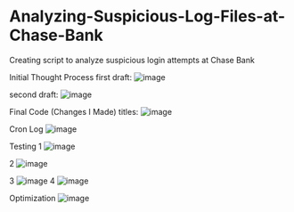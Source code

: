 # Analyzing-Suspicious-Log-Files-at-Chase-Bank
Creating script to analyze suspicious login attempts at Chase Bank

Initial Thought Process
first draft:
![image](https://github.com/user-attachments/assets/e18e59ce-2293-43d3-8183-346cd9c58a13)

second draft:
![image](https://github.com/user-attachments/assets/5aa948db-4ee3-47ac-9353-e0bd6fb261a1)

Final Code (Changes I Made)
titles:
![image](https://github.com/user-attachments/assets/276b7e18-cc92-4884-b6b2-4c5da6b0a91f)

Cron Log
![image](https://github.com/user-attachments/assets/e5b7581c-1df4-4086-b76d-07daa0e92fac)

Testing
1 ![image](https://github.com/user-attachments/assets/fcf4b359-7cc5-497a-8f77-2fea39119fd9)

2 ![image](https://github.com/user-attachments/assets/c4d2767b-eea0-4c02-9bc1-77a4cc781881)

3 ![image](https://github.com/user-attachments/assets/65a2a1f4-7ab3-4e54-9a08-66e30c7b8310)
4 ![image](https://github.com/user-attachments/assets/441c986d-7a0e-4232-9880-7c6ba8088c8c)



Optimization
![image](https://github.com/user-attachments/assets/18571f9d-14f5-447a-9940-b3a6f6263d00)
